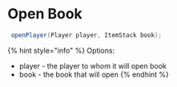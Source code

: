 # Open Book



```java
​ openPlayer(Player player, ItemStack book);
```



{% hint style="info" %}
&#x20;Options:

* &#x20;player - the player to whom it will open book
* book - the book that will open
{% endhint %}
